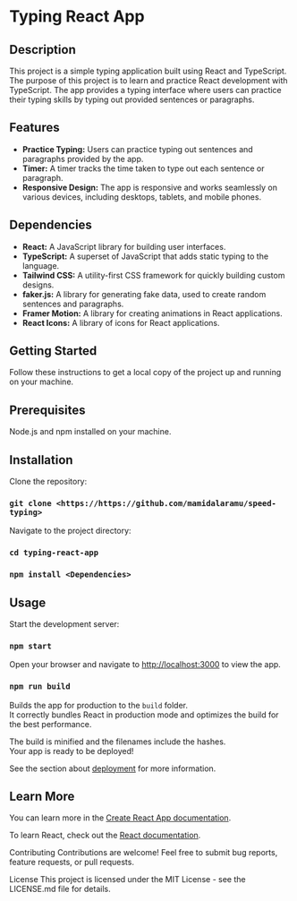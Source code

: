 # Typing React App

## Description

This project is a simple typing application built using React and TypeScript. The purpose of this project is to learn and practice React development with TypeScript. The app provides a typing interface where users can practice their typing skills by typing out provided sentences or paragraphs.

## Features

- **Practice Typing:** Users can practice typing out sentences and paragraphs provided by the app.
- **Timer:** A timer tracks the time taken to type out each sentence or paragraph.
- **Responsive Design:** The app is responsive and works seamlessly on various devices, including desktops, tablets, and mobile phones.

## Dependencies

- **React:** A JavaScript library for building user interfaces.
- **TypeScript:** A superset of JavaScript that adds static typing to the language.
- **Tailwind CSS:** A utility-first CSS framework for quickly building custom designs.
- **faker.js:** A library for generating fake data, used to create random sentences and paragraphs.
- **Framer Motion:** A library for creating animations in React applications.
- **React Icons:** A library of icons for React applications.

## Getting Started

Follow these instructions to get a local copy of the project up and running on your machine.

## Prerequisites

Node.js and npm installed on your machine.

## Installation

Clone the repository:

### `git clone <https://https://github.com/mamidalaramu/speed-typing>`

Navigate to the project directory:

### `cd typing-react-app`

### `npm install <Dependencies>`

## Usage

Start the development server:

### `npm start`

Open your browser and navigate to <http://localhost:3000> to view the app.

### `npm run build`

Builds the app for production to the `build` folder.\
It correctly bundles React in production mode and optimizes the build for the best performance.

The build is minified and the filenames include the hashes.\
Your app is ready to be deployed!

See the section about [deployment](https://facebook.github.io/create-react-app/docs/deployment) for more information.

## Learn More

You can learn more in the [Create React App documentation](https://facebook.github.io/create-react-app/docs/getting-started).

To learn React, check out the [React documentation](https://reactjs.org/).

Contributing
Contributions are welcome! Feel free to submit bug reports, feature requests, or pull requests.

License
This project is licensed under the MIT License - see the LICENSE.md file for details.
